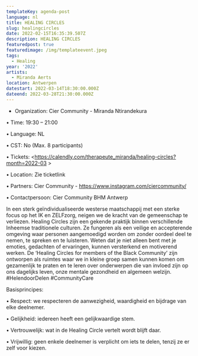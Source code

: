 ```yaml
---
templateKey: agenda-post
language: nl
title: HEALING CIRCLES
slug: healingcircles
date: 2022-02-15T16:35:39.507Z
description: HEALING CIRCLES
featuredpost: true
featuredimage: /img/templateevent.jpeg
tags:
  - Healing
year: '2022'
artists:
  - Miranda Aerts
location: Antwerpen
datestart: 2022-03-14T18:30:00.000Z
dateend: 2022-03-28T21:30:00.000Z
---
```

* Organization: Cier Community - Miranda Ntirandekura 

•	Time: 19:30 – 21:00 

•	Language: NL

•	CST: No (Max. 8 participants)

•	Tickets: <https://calendly.com/therapeute_miranda/healing-circles?month=2022-03 >

•	Location: Zie ticketlink

•	Partners: Cier Community - https://www.instagram.com/ciercommunity/ 

•	Contactpersoon: Cier Community  BHM Antwerp

In een sterk geïndividualiseerde westerse maatschappij met een sterke focus op het IK en ZELFzorg, neigen we de kracht van de gemeenschap te verliezen. Healing Circles zijn een gekende praktijk binnen verschillende Inheemse traditionele culturen. Ze fungeren als een veilige en accepterende omgeving waar personen aangemoedigd worden om zonder oordeel deel te nemen, te spreken en te luisteren. Weten dat je niet alleen bent met je emoties, gedachten of ervaringen, kunnen versterkend en motiverend werken.
De ‘Healing Circles for members of the Black Community’ zijn ontworpen als ruimtes waar we in kleine groep samen kunnen komen om gezamenlijk te praten en te leren over onderwerpen die van invloed zijn op ons dagelijks leven, onze mentale gezondheid en algemeen welzijn. #HelendoorDelen #CommunityCare

Basisprincipes:

•	Respect: we respecteren de aanwezigheid, waardigheid en bijdrage van elke deelnemer.

•	Gelijkheid: iedereen heeft een gelijkwaardige stem.

•	Vertrouwelijk: wat in de Healing Circle vertelt wordt blijft daar.

•	Vrijwillig: geen enkele deelnemer is verplicht om iets te delen, tenzij ze er zelf voor kiezen.

